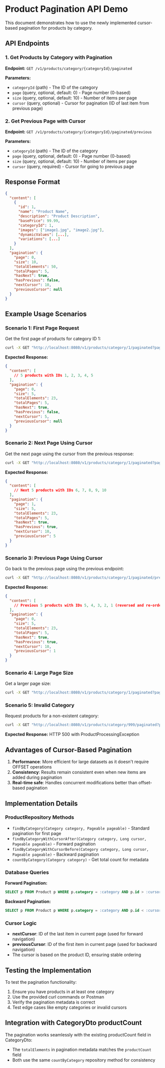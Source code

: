 # Product Pagination API Demo

This document demonstrates how to use the newly implemented cursor-based pagination for products by category.

## API Endpoints

### 1. Get Products by Category with Pagination

**Endpoint:** `GET /v1/products/category/{categoryId}/paginated`

**Parameters:**
- `categoryId` (path) - The ID of the category
- `page` (query, optional, default: 0) - Page number (0-based)
- `size` (query, optional, default: 10) - Number of items per page
- `cursor` (query, optional) - Cursor for pagination (ID of last item from previous page)

### 2. Get Previous Page with Cursor

**Endpoint:** `GET /v1/products/category/{categoryId}/paginated/previous`

**Parameters:**
- `categoryId` (path) - The ID of the category
- `page` (query, optional, default: 0) - Page number (0-based)
- `size` (query, optional, default: 10) - Number of items per page
- `cursor` (query, required) - Cursor for going to previous page

## Response Format

```json
{
  "content": [
    {
      "id": 1,
      "name": "Product Name",
      "description": "Product Description",
      "basePrice": 99.99,
      "categoryId": 1,
      "images": ["image1.jpg", "image2.jpg"],
      "dynamicValues": [...],
      "variations": [...]
    }
  ],
  "pagination": {
    "page": 0,
    "size": 10,
    "totalElements": 50,
    "totalPages": 5,
    "hasNext": true,
    "hasPrevious": false,
    "nextCursor": 10,
    "previousCursor": null
  }
}
```

## Example Usage Scenarios

### Scenario 1: First Page Request

Get the first page of products for category ID 1:

```bash
curl -X GET "http://localhost:8080/v1/products/category/1/paginated?page=0&size=5"
```

**Expected Response:**
```json
{
  "content": [
    // 5 products with IDs 1, 2, 3, 4, 5
  ],
  "pagination": {
    "page": 0,
    "size": 5,
    "totalElements": 23,
    "totalPages": 5,
    "hasNext": true,
    "hasPrevious": false,
    "nextCursor": 5,
    "previousCursor": null
  }
}
```

### Scenario 2: Next Page Using Cursor

Get the next page using the cursor from the previous response:

```bash
curl -X GET "http://localhost:8080/v1/products/category/1/paginated?page=1&size=5&cursor=5"
```

**Expected Response:**
```json
{
  "content": [
    // Next 5 products with IDs 6, 7, 8, 9, 10
  ],
  "pagination": {
    "page": 1,
    "size": 5,
    "totalElements": 23,
    "totalPages": 5,
    "hasNext": true,
    "hasPrevious": true,
    "nextCursor": 10,
    "previousCursor": 5
  }
}
```

### Scenario 3: Previous Page Using Cursor

Go back to the previous page using the previous endpoint:

```bash
curl -X GET "http://localhost:8080/v1/products/category/1/paginated/previous?page=0&size=5&cursor=10"
```

**Expected Response:**
```json
{
  "content": [
    // Previous 5 products with IDs 5, 4, 3, 2, 1 (reversed and re-ordered)
  ],
  "pagination": {
    "page": 0,
    "size": 5,
    "totalElements": 23,
    "totalPages": 5,
    "hasNext": true,
    "hasPrevious": true,
    "nextCursor": 10,
    "previousCursor": 1
  }
}
```

### Scenario 4: Large Page Size

Get a larger page size:

```bash
curl -X GET "http://localhost:8080/v1/products/category/1/paginated?page=0&size=20"
```

### Scenario 5: Invalid Category

Request products for a non-existent category:

```bash
curl -X GET "http://localhost:8080/v1/products/category/999/paginated?page=0&size=10"
```

**Expected Response:** HTTP 500 with ProductProcessingException

## Advantages of Cursor-Based Pagination

1. **Performance**: More efficient for large datasets as it doesn't require OFFSET operations
2. **Consistency**: Results remain consistent even when new items are added during pagination
3. **Real-time safe**: Handles concurrent modifications better than offset-based pagination

## Implementation Details

### ProductRepository Methods

- `findByCategory(Category category, Pageable pageable)` - Standard pagination for first page
- `findByCategoryWithCursorAfter(Category category, Long cursor, Pageable pageable)` - Forward pagination
- `findByCategoryWithCursorBefore(Category category, Long cursor, Pageable pageable)` - Backward pagination
- `countByCategory(Category category)` - Get total count for metadata

### Database Queries

**Forward Pagination:**
```sql
SELECT p FROM Product p WHERE p.category = :category AND p.id > :cursor ORDER BY p.id ASC
```

**Backward Pagination:**
```sql
SELECT p FROM Product p WHERE p.category = :category AND p.id < :cursor ORDER BY p.id DESC
```

### Cursor Logic

- **nextCursor**: ID of the last item in current page (used for forward navigation)
- **previousCursor**: ID of the first item in current page (used for backward navigation)
- The cursor is based on the product ID, ensuring stable ordering

## Testing the Implementation

To test the pagination functionality:

1. Ensure you have products in at least one category
2. Use the provided curl commands or Postman
3. Verify the pagination metadata is correct
4. Test edge cases like empty categories or invalid cursors

## Integration with CategoryDto productCount

The pagination works seamlessly with the existing productCount field in CategoryDto:
- The `totalElements` in pagination metadata matches the `productCount` field
- Both use the same `countByCategory` repository method for consistency
